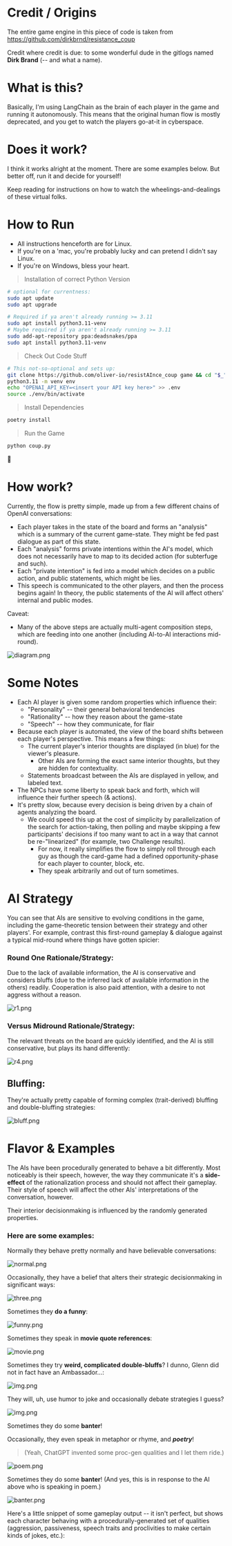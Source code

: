 # Credit / Origins
The entire game engine in this piece of code is taken from https://github.com/dirkbrnd/resistance_coup

Credit where credit is due: to some wonderful dude in the gitlogs named **Dirk Brand** (-- and what a name).

# What is this?
Basically, I'm using LangChain as the brain of each player in the game and running it autonomously.  This means
that the original human flow is mostly deprecated, and you get to watch the players go-at-it in cyberspace.

# Does it work?
I think it works alright at the moment.  There are some examples below.  But better off, run it and decide for yourself!  

Keep reading for instructions on how to watch the wheelings-and-dealings of these virtual folks.

# How to Run
- All instructions henceforth are for Linux.
- If you're on a 'mac, you're probably lucky and can pretend I didn't say Linux.
- If you're on Windows, bless your heart.

> Installation of correct Python Version
```bash
# optional for currentness:
sudo apt update
sudo apt upgrade

# Required if ya aren't already running >= 3.11
sudo apt install python3.11-venv
# Maybe required if ya aren't already running >= 3.11
sudo add-apt-repository ppa:deadsnakes/ppa
sudo apt install python3.11-venv
```

> Check Out Code Stuff

```bash
# This not-so-optional and sets up:
git clone https://github.com/oliver-io/resistAInce_coup game && cd "$_"
python3.11 -m venv env
echo "OPENAI_API_KEY=<insert your API key here>" >> .env
source ./env/bin/activate
```

> Install Dependencies
```bash
poetry install
```

> Run the Game
```bash
python coup.py  
```

:rocket:


# How work?
Currently, the flow is pretty simple, made up from a few different chains of OpenAI conversations:

- Each player takes in the state of the board and forms an "analysis" which is a summary of the current game-state.  They might be fed past dialogue as part of this state.
- Each "analysis" forms private intentions within the AI's model, which does not necessarily have to map to its decided action (for subterfuge and such).
- Each "private intention" is fed into a model which decides on a public action, and public statements, which might be lies.
- This speech is communicated to the other players, and then the process begins again!  In theory, the public statements of the AI will affect others' internal and public modes.

Caveat:
- Many of the above steps are actually multi-agent composition steps, which are feeding into one another (including AI-to-AI interactions mid-round).

![diagram.png](./assets/diagram.png)


# Some Notes
- Each AI player is given some random properties which influence their:
    - "Personality" -- their general behavioral tendencies
    - "Rationality" -- how they reason about the game-state
    - "Speech" -- how they communicate, for flair
- Because each player is automated, the view of the board shifts between each player's perspective.  This means a few things:
  - The current player's interior thoughts are displayed (in blue) for the viewer's pleasure.
      - Other AIs are forming the exact same interior thoughts, but they are hidden for contextuality.
  - Statements broadcast between the AIs are displayed in yellow, and labeled text.
- The NPCs have some liberty to speak back and forth, which will influence their further speech (& actions).
- It's pretty slow, because every decision is being driven by a chain of agents analyzing the board.
  - We could speed this up at the cost of simplicity by parallelization of the search for action-taking, then polling and maybe skipping a few participants' decisions if too many want to act in a way that cannot be re-"linearized" (for example, two Challenge results).
    - For now, it really simplifies the flow to simply roll through each guy as though the card-game had a defined opportunity-phase for each player to counter, block, etc.
    - They speak arbitrarily and out of turn sometimes.


# AI Strategy

You can see that AIs are sensitive to evolving conditions in the game, including the game-theoretic tension between their strategy and other players'.  For example, contrast this first-round gameplay & dialogue against a typical mid-round where things have gotten spicier:

### Round One Rationale/Strategy:

Due to the lack of available information, the AI is conservative and considers bluffs (due to the inferred lack of available information in the others) readily.  Cooperation is also paid attention, with a desire to not aggress without a reason.

![r1.png](./assets/turn_1.png)

### Versus Midround Rationale/Strategy:

The relevant threats on the board are quickly identified, and the AI is still conservative, but plays its hand differently:

![r4.png](./assets/turn_4.png)

## Bluffing:

They're actually pretty capable of forming complex (trait-derived) bluffing and double-bluffing strategies:

![bluff.png](./assets/bluff.png)

# Flavor & Examples

The AIs have been procedurally generated to behave a bit differently.  Most noticeably is their speech, however, the way they communicate it's a **side-effect** of the rationalization process and should not affect their gameplay.  Their style of speech will affect the other AIs' interpretations of the conversation, however.

Their interior decisionmaking is influenced by the randomly generated properties.

### Here are some examples:

Normally they behave pretty normally and have believable conversations:

![normal.png](./assets/normal.png)

Occasionally, they have a belief that alters their strategic decisionmaking in significant ways:

![three.png](./assets/three.png)

Sometimes they **do a funny**:

![funny.png](./assets/funny.png)

Sometimes they speak in **movie quote references**:

![movie.png](./assets/quotes.png)

Sometimes they try **weird, complicated double-bluffs**?  I dunno, Glenn did not in fact have an Ambassador...:

![img.png](./assets/lie.png)

They will, uh, use humor to joke and occasionally debate strategies I guess?

![img.png](./assets/duke.png)

Sometimes they do some **banter**!

Occasionally, they even speak in metaphor or rhyme, and **_poetry_**!
> (Yeah, ChatGPT invented some proc-gen qualities and I let them ride.)

![poem.png](./assets/poem.png)

Sometimes they do some **banter**!  (And yes, this is in response to the AI above who is speaking in poem.)

![banter.png](./assets/banter.png)

Here's a little snippet of some gameplay output -- it isn't perfect, but shows each character behaving with a procedurally-generated set of qualities (aggression, passiveness, speech traits and proclivities to make certain kinds of jokes, etc.):
